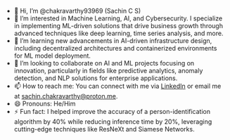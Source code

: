 - 👋 Hi, I’m @chakravarthy93969 (Sachin C S)
- 👀 I’m interested in Machine Learning, AI, and Cybersecurity. I specialize in implementing ML-driven solutions that drive business growth through advanced techniques like deep learning, time series analysis, and more.
- 🌱 I’m learning new advancements in AI-driven infrastructure design, including decentralized architectures and containerized environments for ML model deployment.
- 💞️ I’m looking to collaborate on AI and ML projects focusing on innovation, particularly in fields like predictive analytics, anomaly detection, and NLP solutions for enterprise applications.
- 📫 How to reach me: You can connect with me via [LinkedIn](https://www.linkedin.com/in/%E0%B2%B8%E0%B2%9A%E0%B2%BF%E0%B2%A8%E0%B3%8D) or email me at sachin.chakravarthy@proton.me.
- 😄 Pronouns: He/Him
- ⚡ Fun fact: I helped improve the accuracy of a person-identification algorithm by 40% while reducing inference time by 20%, leveraging cutting-edge techniques like ResNeXt and Siamese Networks.

<!---
chakravarthy93969/chakravarthy93969 is a ✨ special ✨ repository because its `README.md` (this file) appears on your GitHub profile.
You can click the Preview link to take a look at your changes.
--->

